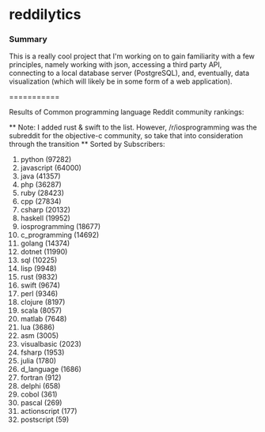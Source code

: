 reddilytics
===========

### Summary

This is a really cool project that I'm working on to gain familiarity with a few principles, namely working with json,
accessing a third party API, connecting to a local database server (PostgreSQL), and, eventually, data visualization (which will likely be in some form of a web application). 

===========


Results of Common programming language Reddit community rankings: 


** Note: I added rust & swift to the list.  However, /r/iosprogramming was the subreddit for the objective-c community, so take that into consideration through the transition **
Sorted by Subscribers: 

1. python (97282)
2. javascript (64000)
3. java (41357)
4. php (36287)
5. ruby (28423)
6. cpp (27834)
7. csharp (20132)
8. haskell (19952)
9. iosprogramming (18677)
10. c_programming (14692)
11. golang (14374)
12. dotnet (11990)
13. sql (10225)
14. lisp (9948)
15. rust (9832)
16. swift (9674)
17. perl (9346)
18. clojure (8197)
19. scala (8057)
20. matlab (7648)
21. lua (3686)
22. asm (3005)
23. visualbasic (2023)
24. fsharp (1953)
25. julia (1780)
26. d_language (1686)
27. fortran (912)
28. delphi (658)
29. cobol (361)
30. pascal (269)
31. actionscript (177)
32. postscript (59)

